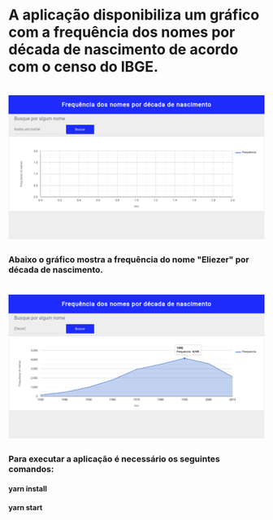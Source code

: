<h1>A aplicação disponibiliza um gráfico com a frequência dos nomes por década de nascimento de acordo com o censo do IBGE.</h1>

<h1>
  <img src='./assets/printApp.png' />
</h1>

<h3>Abaixo o gráfico mostra a frequência do nome "Eliezer" por década de nascimento.</h3>

<h1>
  <img src='./assets/printChart.png' />
</h1>

<h3>Para executar a aplicação é necessário os seguintes comandos:</h3>
<h4>yarn install</h4>
<h4>yarn start</h4>
